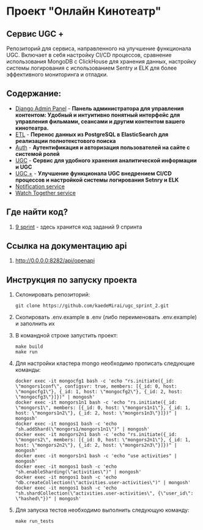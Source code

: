 # Проект "Онлайн Кинотеатр"

## Сервис UGC +

Репозиторий для сервиса, направленного на улучшение функционала UGC. Включает в себя настройку CI/CD процессов, сравнение использования MongoDB с ClickHouse для хранения данных, настройку системы логирования с использованием Sentry и ELK для более эффективного мониторинга и отладки.

## Содержание:

- [Django Admin Panel](https://github.com/kaedeMirai/new_admin_panel_sprint_1) - **Панель администратора для управления контентом: Удобный и интуитивно понятный интерфейс для управления фильмами, сеансами и другим контентом вашего кинотеатра.**
- [ETL](https://github.com/kaedeMirai/admin_panel_sprint_3) - **Перенос данных из PostgreSQL в ElasticSearch для реализации полнотекстового поиска**
- [Auth](https://github.com/kaedeMirai/Auth_sprint_1-2) - **Аутентификация и авторизация пользователей на сайте с системой ролей**
- [UGC](https://github.com/kaedeMirai/ugc_sprint_1) - **Сервис для удобного хранения аналитической информации и UGC**
- [UGC +](https://github.com/kaedeMirai/ugc_sprint_2) - **Улучшение функционала UGC внедрением CI/CD процессов и настройкой системы логирования Setnry и ELK**
- [Notification service]()
- [Watch Together service]()

## Где найти код?
1. [9 sprint](https://github.com/kaedeMirai/ugc_sprint_2) - здесь хранится код заданий 9 спринта

## Ссылка на документацию api
1. http://0.0.0.0:8282/api/openapi

## Инструкция по запуску проекта
1. Склонировать репозиторий:

   ```
   git clone https://github.com/kaedeMirai/ugc_sprint_2.git
   ```
2. Скопировать .env.example в .env (либо переименовать .env.example) и заполнить их
3. В командной строке запустить проект:

    ```
    make build
    make run
    ```
4. Для настройки кластера mongo необходимо прописать следующие команды:
    ```
    docker exec -it mongocfg1 bash -c 'echo "rs.initiate({_id: \"mongors1conf\", configsvr: true, members: [{_id: 0, host: \"mongocfg1\"}, {_id: 1, host: \"mongocfg2\"}, {_id: 2, host: \"mongocfg3\"}]})" | mongosh'
    docker exec -it mongors1n1 bash -c 'echo "rs.initiate({_id: \"mongors1\", members: [{_id: 0, host: \"mongors1n1\"}, {_id: 1, host: \"mongors1n2\"}, {_id: 2, host: \"mongors1n3\"}]})" | mongosh'
    docker exec -it mongos1 bash -c 'echo "sh.addShard(\"mongors1/mongors1n1\")" | mongosh' 
    docker exec -it mongors2n1 bash -c 'echo "rs.initiate({_id: \"mongors2\", members: [{_id: 0, host: \"mongors2n1\"}, {_id: 1, host: \"mongors2n2\"}, {_id: 2, host: \"mongors2n3\"}]})" | mongosh'
    docker exec -it mongors1n1 bash -c 'echo "use activities" | mongosh'
    docker exec -it mongos1 bash -c 'echo "sh.enableSharding(\"activities\")" | mongosh'
    docker exec -it mongos1 bash -c 'echo "db.createCollection(\"activities.user-activities\")" | mongosh'
    docker exec -it mongos1 bash -c 'echo "sh.shardCollection(\"activities.user-activities\", {\"user_id\": \"hashed\"})" | mongosh'
   ```
   
5. Для запуска тестов необходимо выполнить следующую команду:
   ```
   make run_tests
   ```